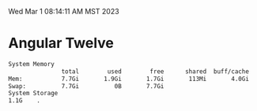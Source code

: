 Wed Mar  1 08:14:11 AM MST 2023

# Angular Twelve

```bash
System Memory
               total        used        free      shared  buff/cache   available
Mem:           7.7Gi       1.9Gi       1.7Gi       113Mi       4.0Gi       5.4Gi
Swap:          7.7Gi          0B       7.7Gi
System Storage
1.1G	.
